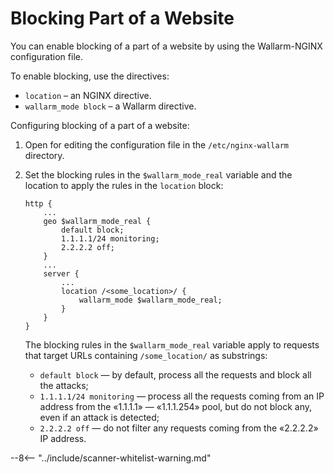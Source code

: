 # Blocking Part of a Website

You can enable blocking of a part of a website by using the Wallarm-NGINX
configuration file.

To enable blocking, use the directives:

* `location` – an NGINX directive.
* `wallarm_mode block` – a Wallarm directive.

Configuring blocking of a part of a website:

1. Open for editing the configuration file in the `/etc/nginx-wallarm` directory.
2. Set the blocking rules in the `$wallarm_mode_real` variable and the location to apply the rules in the `location` block:

	```
	http {
	    ...
	    geo $wallarm_mode_real { 
	        default block;
	        1.1.1.1/24 monitoring;
	        2.2.2.2 off;
	    }
	    ...
	    server {
	        ...
	        location /<some_location>/ { 
	            wallarm_mode $wallarm_mode_real;
	        }
	    } 
	}
	```
    
    The blocking rules in the `$wallarm_mode_real` variable apply to requests that target URLs containing `/some_location/` as substrings:
	
    * `default block`&nbsp;— by default, process all the requests and block all the attacks;
    * `1.1.1.1/24 monitoring`&nbsp;— process all the requests coming from an IP address from the «1.1.1.1» — «1.1.1.254» pool, but do not block any, even if an attack is detected;
    * `2.2.2.2 off`&nbsp;— do not filter any requests coming from the «2.2.2.2» IP address.

--8<-- "../include/scanner-whitelist-warning.md"